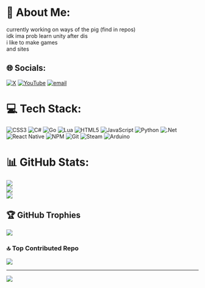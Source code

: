 # 💫 About Me:
currently working on ways of the pig (find in repos)<br>idk ima prob learn unity after dis<br>i like to make games<br>and sites<br>


## 🌐 Socials:
[![X](https://img.shields.io/badge/X-black.svg?logo=X&logoColor=white)](https://x.com/@ZiadSkafi) [![YouTube](https://img.shields.io/badge/YouTube-%23FF0000.svg?logo=YouTube&logoColor=white)](https://youtube.com/@UCa8yS5C_59nsFzNYMGb-WVA) [![email](https://img.shields.io/badge/Email-D14836?logo=gmail&logoColor=white)](mailto:ziad.skafi12@gmail.com) 

# 💻 Tech Stack:
![CSS3](https://img.shields.io/badge/css3-%231572B6.svg?style=for-the-badge&logo=css3&logoColor=white) ![C#](https://img.shields.io/badge/c%23-%23239120.svg?style=for-the-badge&logo=csharp&logoColor=white) ![Go](https://img.shields.io/badge/go-%2300ADD8.svg?style=for-the-badge&logo=go&logoColor=white) ![Lua](https://img.shields.io/badge/lua-%232C2D72.svg?style=for-the-badge&logo=lua&logoColor=white) ![HTML5](https://img.shields.io/badge/html5-%23E34F26.svg?style=for-the-badge&logo=html5&logoColor=white) ![JavaScript](https://img.shields.io/badge/javascript-%23323330.svg?style=for-the-badge&logo=javascript&logoColor=%23F7DF1E) ![Python](https://img.shields.io/badge/python-3670A0?style=for-the-badge&logo=python&logoColor=ffdd54) ![.Net](https://img.shields.io/badge/.NET-5C2D91?style=for-the-badge&logo=.net&logoColor=white) ![React Native](https://img.shields.io/badge/react_native-%2320232a.svg?style=for-the-badge&logo=react&logoColor=%2361DAFB) ![NPM](https://img.shields.io/badge/NPM-%23CB3837.svg?style=for-the-badge&logo=npm&logoColor=white) ![Git](https://img.shields.io/badge/git-%23F05033.svg?style=for-the-badge&logo=git&logoColor=white) ![Steam](https://img.shields.io/badge/steam-%23000000.svg?style=for-the-badge&logo=steam&logoColor=white) ![Arduino](https://img.shields.io/badge/-Arduino-00979D?style=for-the-badge&logo=Arduino&logoColor=white)
# 📊 GitHub Stats:
![](https://github-readme-stats.vercel.app/api?username=z-sk1&theme=dark&hide_border=false&include_all_commits=true&count_private=false)<br/>
![](https://nirzak-streak-stats.vercel.app/?user=z-sk1&theme=dark&hide_border=false)<br/>
![](https://github-readme-stats.vercel.app/api/top-langs/?username=z-sk1&theme=dark&hide_border=false&include_all_commits=true&count_private=false&layout=compact)

## 🏆 GitHub Trophies
![](https://github-profile-trophy.vercel.app/?username=z-sk1&theme=radical&no-frame=false&no-bg=true&margin-w=4)

### 🔝 Top Contributed Repo
![](https://github-contributor-stats.vercel.app/api?username=z-sk1&limit=5&theme=dark&combine_all_yearly_contributions=true)

---
[![](https://visitcount.itsvg.in/api?id=z-sk1&icon=0&color=0)](https://visitcount.itsvg.in)

<!-- Proudly created with GPRM ( https://gprm.itsvg.in ) -->
